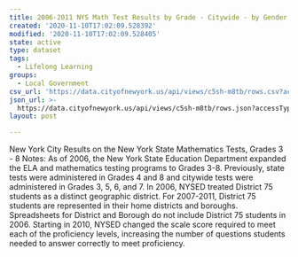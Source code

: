 ```yaml
---
title: 2006-2011 NYS Math Test Results by Grade - Citywide - by Gender
created: '2020-11-10T17:02:09.528392'
modified: '2020-11-10T17:02:09.528405'
state: active
type: dataset
tags:
  - Lifelong Learning
groups:
  - Local Government
csv_url: 'https://data.cityofnewyork.us/api/views/c5sh-m8tb/rows.csv?accessType=DOWNLOAD'
json_url: >-
  https://data.cityofnewyork.us/api/views/c5sh-m8tb/rows.json?accessType=DOWNLOAD
layout: post

---
```

New York City Results on the New York State Mathematics Tests, Grades 3 - 8
Notes:
As of 2006, the New York State Education Department expanded the ELA and mathematics testing programs to Grades 3-8. Previously, state tests were administered in Grades 4 and 8 and citywide tests were administered in Grades 3, 5, 6, and 7.
In 2006, NYSED treated District 75 students as a distinct geographic district. For 2007-2011, District 75 students are represented in their home districts and boroughs. Spreadsheets for District and Borough do not include District 75 students in 2006.
Starting in 2010, NYSED changed the scale score required to meet each of the proficiency levels, increasing the number of questions students needed to answer correctly to meet proficiency.
